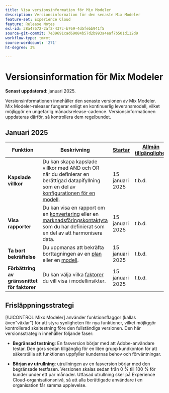 ```yaml
---
title: Visa versionsinformation för Mix Modeler
description: Versionsinformation för den senaste Mix Modeler
feature-set: Experience Cloud
feature: Release Notes
exl-id: 38a47672-2af2-437c-b769-4d5febb941f5
source-git-commit: 7e39691cad69084b57d2b993a4eaf7b501d112d9
workflow-type: tm+mt
source-wordcount: '271'
ht-degree: 3%

---
```


# Versionsinformation för Mix Modeler

**Senast uppdaterad**: januari 2025.

Versionsinformationen innehåller den senaste versionen av Mix Modeler. Mix Modeler-releaser fungerar enligt en kontinuerlig leveransmodell, vilket möjliggör en ungefärlig månadsrelease-cadence. Versionsinformationen uppdateras därför, så kontrollera dem regelbundet.

## Januari 2025

| Funktion | Beskrivning | [Startar](#release-strategy) | [Allmän tillgänglighet](#release-strategy) |
|---|---|---|---|
| **Kapslade villkor** | Du kan skapa kapslade villkor med AND och OR när du definierar en berättigad datapifyllning som en del av [konfigurationen för en modell](/help/models/create.md#configure). | 15 januari 2025 | t.b.d. |
| **Visa rapporter** | Du kan visa en rapport om en [konvertering](/help/harmonize-data/conversions.md#view-report) eller en [marknadsföringskontaktyta](/help/harmonize-data/marketing-touchpoints.md#view-report) som du har definierat som en del av att harmonisera data. | 15 januari 2025 | t.b.d. |
| **Ta bort bekräftelse** | Du uppmanas att bekräfta borttagningen av en [plan](/help/plans/overview.md#delete-plans) eller en [modell](/help/models/overview.md#delete-models). | 15 januari 2025 | t.b.d. |
| **Förbättring av gränssnittet för faktorer** | Du kan välja vilka [faktorer](/help/models/insights.md#factors-beta) du vill visa i modellinsikter. | 15 januari 2025 | t.b.d. |

## Frisläppningsstrategi

[!UICONTROL Mixx Modeler] använder funktionsflaggor (kallas även&quot;växlar&quot;) för att styra synligheten för nya funktioner, vilket möjliggör kontrollerad skaltestning före den fullständiga versionen. Den här versionsstrategin innehåller följande faser:

* **Begränsad testning**: En fasversion börjar med att Adobe-användare testar. Den görs sedan tillgänglig för en liten grupp kundkonton för att säkerställa att funktionen uppfyller kundernas behov och förväntningar.

* **Början av utrullning**: utrullningen av en fasversion börjar med den begränsade testfasen. Versionen skalas sedan från 0 % till 100 % för kunder under ett par månader. Utfasad utrullning sker på Experience Cloud-organisationsnivå, så att alla berättigade användare i en organisation får samma upplevelse.
